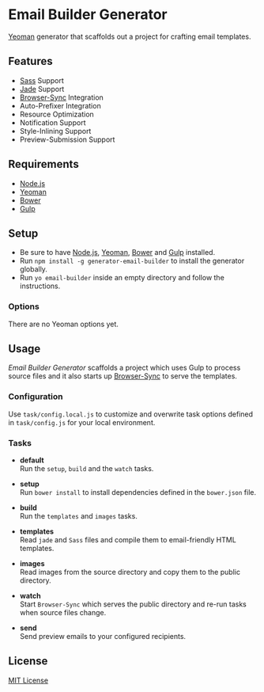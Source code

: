 # Email Builder Generator
[Yeoman][yeoman] generator that scaffolds out a project for crafting email templates.

## Features
* [Sass][sass] Support
* [Jade][jade] Support
* [Browser-Sync][browsersync] Integration
* Auto-Prefixer Integration
* Resource Optimization
* Notification Support
* Style-Inlining Support
* Preview-Submission Support

## Requirements
* [Node.js][node]
* [Yeoman][yeoman]
* [Bower][bower]
* [Gulp][gulp]

## Setup
* Be sure to have [Node.js][node], [Yeoman][yeoman], [Bower][bower] and [Gulp][gulp] installed.
* Run `npm install -g generator-email-builder` to install the generator globally.
* Run `yo email-builder` inside an empty directory and follow the instructions.

### Options
There are no Yeoman options yet.

## Usage
_Email Builder Generator_  scaffolds a project which uses Gulp to process
source files and it also starts up [Browser-Sync][browsersync] to serve the  templates.

### Configuration
Use `task/config.local.js` to customize and overwrite task options defined in `task/config.js` for your local environment.

### Tasks
- **default**  
  Run the `setup`, `build` and the `watch` tasks.

- **setup**  
  Run `bower install` to install dependencies defined in the `bower.json` file.

- **build**  
  Run the `templates` and `images` tasks.

- **templates**  
  Read `jade` and `Sass` files and compile them to email-friendly HTML templates.

- **images**  
  Read images from the source directory and copy them to the public directory.

- **watch**  
  Start `Browser-Sync` which serves the public directory and re-run tasks when source files change.

- **send**  
  Send preview emails to your configured recipients.

## License
[MIT License][license]

[yeoman]: http://yeoman.io/
[sass]: http://sass-lang.com/
[jade]: http://jade-lang.com/
[browsersync]: http://www.browsersync.io/
[node]: https://nodejs.org/
[bower]: http://bower.io/
[gulp]: http://gulpjs.com/
[license]: http://opensource.org/licenses/MIT
